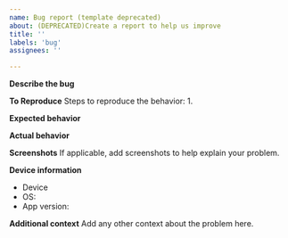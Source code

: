 ```yaml
---
name: Bug report (template deprecated)
about: (DEPRECATED)Create a report to help us improve 
title: ''
labels: 'bug'
assignees: ''

---
```


**Describe the bug**


**To Reproduce**
Steps to reproduce the behavior:
1. 

**Expected behavior**


**Actual behavior**

**Screenshots**
If applicable, add screenshots to help explain your problem.

**Device information**
 - Device
 - OS:
 - App version:

**Additional context**
Add any other context about the problem here.
